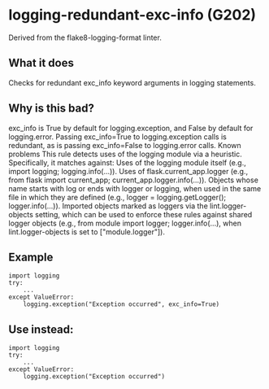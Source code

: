 # logging-redundant-exc-info (G202)
Derived from the flake8-logging-format linter.
## What it does
Checks for redundant exc_info keyword arguments in logging statements.
## Why is this bad?
exc_info is True by default for logging.exception, and False by
default for logging.error.
Passing exc_info=True to logging.exception calls is redundant, as is
passing exc_info=False to logging.error calls.
Known problems
This rule detects uses of the logging module via a heuristic.
Specifically, it matches against:
Uses of the logging module itself (e.g., import logging; logging.info(...)).
Uses of flask.current_app.logger (e.g., from flask import current_app; current_app.logger.info(...)).
Objects whose name starts with log or ends with logger or logging,
    when used in the same file in which they are defined (e.g., logger = logging.getLogger(); logger.info(...)).
Imported objects marked as loggers via the lint.logger-objects setting, which can be
    used to enforce these rules against shared logger objects (e.g., from module import logger; logger.info(...),
    when lint.logger-objects is set to ["module.logger"]).
## Example
```
import logging
try:
    ...
except ValueError:
    logging.exception("Exception occurred", exc_info=True)
```
## Use instead:
```
import logging
try:
    ...
except ValueError:
    logging.exception("Exception occurred")
```